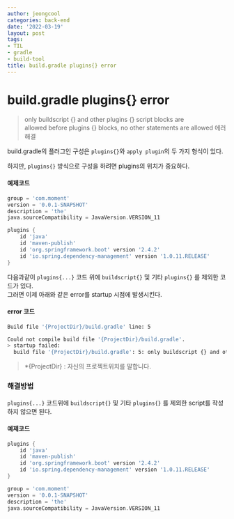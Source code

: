 ```yaml
---
author: jeongcool
categories: back-end
date: '2022-03-19'
layout: post
tags:
- TIL
- gradle
- build-tool
title: build.gradle plugins{} error
---
```


# build.gradle plugins{} error
> only buildscript {} and other plugins {} script blocks are  
> allowed before plugins {} blocks, no other statements are allowed 에러 해결

build.gradle의 플러그인 구성은 `plugins{}`와 `apply plugin`의 두 가지 형식이 있다.  

하지만, `plugins{}` 방식으로 구성을 하려면 plugins의 위치가 중요하다.  

#### 예제코드
```gradle
group = 'com.moment'
version = '0.0.1-SNAPSHOT'
description = 'the'
java.sourceCompatibility = JavaVersion.VERSION_11

plugins {
    id 'java'
    id 'maven-publish'
    id 'org.springframework.boot' version '2.4.2'
    id 'io.spring.dependency-management' version '1.0.11.RELEASE'
}
```
다음과같이 `plugins{...}` 코드 위에  `buildscript{}` 및 기타 `plugins{}` 를 제외한 코드가 있다.  
그러면 이제 아래와 같은 error를 startup 시점에 발생시킨다.

#### error 코드
```sh
Build file '{ProjectDir}/build.gradle' line: 5

Could not compile build file '{ProjectDir}/build.gradle'.
> startup failed:
  build file '{ProjectDir}/build.gradle': 5: only buildscript {} and other plugins {} script blocks are allowed before plugins {} blocks, no other statements are allowed

```
> *{ProjectDir} : 자신의 프로젝트위치를 말합니다.

### 해결방법
`plugins{...}` 코드위에 `buildscript{}` 및 기타 `plugins{}` 를 제외한 script를 작성하지 않으면 된다.
#### 예제코드
```gradle
plugins {
    id 'java'
    id 'maven-publish'
    id 'org.springframework.boot' version '2.4.2'
    id 'io.spring.dependency-management' version '1.0.11.RELEASE'
}

group = 'com.moment'
version = '0.0.1-SNAPSHOT'
description = 'the'
java.sourceCompatibility = JavaVersion.VERSION_11
```